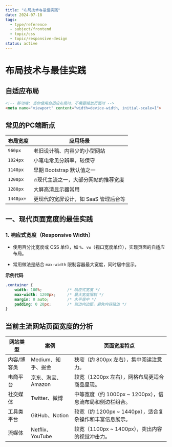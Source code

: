 ```yaml
---
title: "布局技术与最佳实践"
date: 2024-07-18
tags: 
  - type/reference
  - subject/frontend
  - topic/css
  - topic/responsive-design
status: active
---
```


# 布局技术与最佳实践

## 自适应布局
```html
<!-- 移动端: 当你使用自适应布局时，不需要缩放页面时 -->
<meta name="viewport" content="width=device-width, initial-scale=1">
```

## 常见的PC端断点

| 布局宽度      | 应用场景                  |
| --------- | --------------------- |
| `960px`   | 老旧设计稿、内容少的小型网站        |
| `1024px`  | 小笔电常见分辨率，较保守          |
| `1140px`  | 早期 Bootstrap 默认值之一    |
| `1200px`  | 🔥现代主流之一，大部分网站的推荐宽度   |
| `1280px`  | 大屏高清显示器常用             |
| `1440px+` | 更现代的宽屏设计，如 SaaS 管理后台等 |

## 一、现代页面宽度的最佳实践

### 1. 响应式宽度（Responsive Width）

- 使用百分比宽度或 CSS 单位，如 `%`、`vw`（视口宽度单位），实现页面的自适应布局。
    
- 常用做法是结合 `max-width` 限制容器最大宽度，同时居中显示。

**示例代码**
```css
.container {
    width: 100%;           /* 响应式宽度 */
    max-width: 1200px;     /* 最大宽度限制 */
    margin: 0 auto;        /* 水平居中 */
    padding: 0 20px;       /* 侧边内边距，避免内容贴边 */
}
```

## 当前主流网站页面宽度的分析

| 网站类型   | 案例              | 页面宽度特点                               |
| ------ | --------------- | ------------------------------------ |
| 内容/博客类 | Medium、知乎、掘金    | 狭窄（约 800px 左右），集中阅读注意力。              |
| 电商平台   | 京东、淘宝、Amazon    | 较宽（1200px 左右），网格布局更适合商品呈现。           |
| 社交媒体   | Twitter、微博      | 中等宽度（约 1000px ~ 1200px），信息流布局和侧边栏组合。 |
| 工具类平台  | GitHub、Notion   | 较宽（约 1200px ~ 1440px），适合复杂操作和丰富信息展示。 |
| 流媒体    | Netflix、YouTube | 较宽（1100px ~ 1400px），突出内容的视觉冲击力。      |